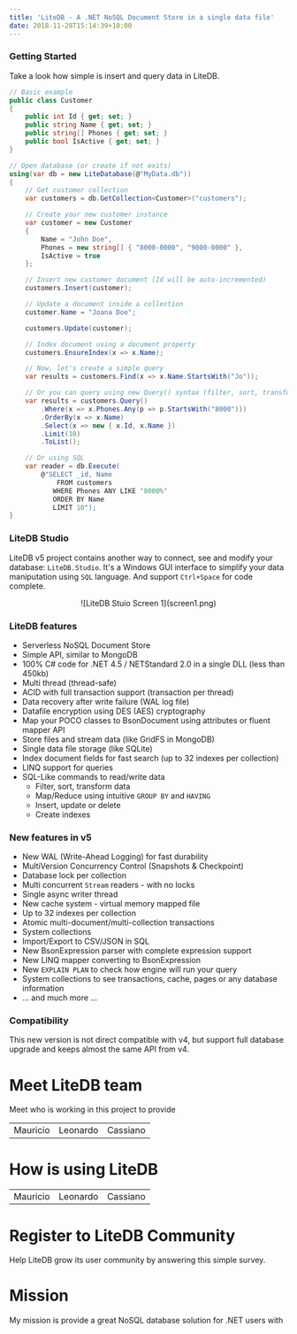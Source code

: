 ```yaml
---
title: 'LiteDB - A .NET NoSQL Document Store in a single data file'
date: 2018-11-28T15:14:39+10:00
---
```


### Getting Started

Take a look how simple is insert and query data in LiteDB.

```C#
// Basic example
public class Customer
{
    public int Id { get; set; }
    public string Name { get; set; }
    public string[] Phones { get; set; }
    public bool IsActive { get; set; }
}

// Open database (or create if not exits)
using(var db = new LiteDatabase(@"MyData.db"))
{
    // Get customer collection
    var customers = db.GetCollection<Customer>("customers");

    // Create your new customer instance
    var customer = new Customer
    { 
        Name = "John Doe", 
        Phones = new string[] { "8000-0000", "9000-0000" }, 
        IsActive = true
    };

    // Insert new customer document (Id will be auto-incremented)
    customers.Insert(customer);

    // Update a document inside a collection
    customer.Name = "Joana Doe";

    customers.Update(customer);

    // Index document using a document property
    customers.EnsureIndex(x => x.Name);

    // Now, let's create a simple query
    var results = customers.Find(x => x.Name.StartsWith("Jo"));

    // Or you can query using new Query() syntax (filter, sort, transform)
    var results = customers.Query()
        .Where(x => x.Phones.Any(p => p.StartsWith("8000")))
        .OrderBy(x => x.Name)
        .Select(x => new { x.Id, x.Name })
        .Limit(10)
        .ToList();

    // Or using SQL
    var reader = db.Execute(
        @"SELECT _id, Name 
            FROM customers 
           WHERE Phones ANY LIKE '8000%'
           ORDER BY Name
           LIMIT 10");
}
```

### LiteDB Studio

LiteDB v5 project contains another way to connect, see and modify your database: `LiteDB.Studio`. It's a Windows GUI interface to simplify your data maniputation using `SQL` language. And support `Ctrl+Space` for code complete.

<center>
    ![LiteDB Stuio Screen 1](screen1.png)
</center>


### LiteDB features

- Serverless NoSQL Document Store
- Simple API, similar to MongoDB
- 100% C# code for .NET 4.5 / NETStandard 2.0 in a single DLL (less than 450kb)
- Multi thread (thread-safe)
- ACID with full transaction support (transaction per thread)
- Data recovery after write failure (WAL log file)
- Datafile encryption using DES (AES) cryptography
- Map your POCO classes to BsonDocument using attributes or fluent mapper API
- Store files and stream data (like GridFS in MongoDB)
- Single data file storage (like SQLite)
- Index document fields for fast search (up to 32 indexes per collection)
- LINQ support for queries
- SQL-Like commands to read/write data
    - Filter, sort, transform data
    - Map/Reduce using intuitive `GROUP BY` and `HAVING`
    - Insert, update or delete
    - Create indexes


### New features in v5

- New WAL (Write-Ahead Logging) for fast durability
- MultiVersion Concurrency Control (Snapshots & Checkpoint)
- Database lock per collection
- Multi concurrent `Stream` readers - with no locks
- Single async writer thread
- New cache system - virtual memory mapped file 
- Up to 32 indexes per collection
- Atomic multi-document/multi-collection transactions
- System collections
- Import/Export to CSV/JSON in SQL
- New BsonExpression parser with complete expression support
- New LINQ mapper converting to BsonExpression
- New `EXPLAIN PLAN` to check how engine will run your query
- System collections to see transactions, cache, pages or any database information
- ... and much more ...

### Compatibility

This new version is not direct compatible with v4, but support full database upgrade and keeps almost the same API from v4.

# Meet LiteDB team

Meet who is working in this project to provide

<table>
    <tr>
        <td>Mauricio</td>
        <td>Leonardo</td>
        <td>Cassiano</td>
    <tr>
</table>

# How is using LiteDB

<table>
    <tr>
        <td>Mauricio</td>
        <td>Leonardo</td>
        <td>Cassiano</td>
    <tr>
</table>


# Register to LiteDB Community

Help LiteDB grow its user community by answering this simple survey.

# Mission

My mission is provide a great NoSQL database solution for .NET users with 
